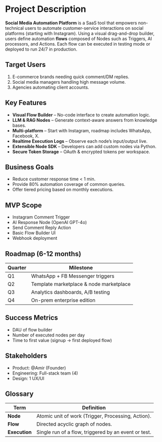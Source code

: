 # Project Description

**Social Media Automation Platform** is a SaaS tool that empowers non-technical users to automate customer-service interactions on social platforms (starting with Instagram). Using a visual drag-and-drop builder, users define automation **flows** composed of Nodes such as Triggers, AI processors, and Actions. Each flow can be executed in testing mode or deployed to run 24/7 in production.

## Target Users
1. E-commerce brands needing quick comment/DM replies.
2. Social media managers handling high message volume.
3. Agencies automating client accounts.

## Key Features
* **Visual Flow Builder** – No-code interface to create automation logic.
* **LLM & RAG Nodes** – Generate context-aware answers from knowledge bases.
* **Multi-platform** – Start with Instagram, roadmap includes WhatsApp, Facebook, X.
* **Realtime Execution Logs** – Observe each node’s input/output live.
* **Extensible Node SDK** – Developers can add custom nodes via Python.
* **Secure Token Storage** – OAuth & encrypted tokens per workspace.

## Business Goals
* Reduce customer response time < 1 min.
* Provide 80% automation coverage of common queries.
* Offer tiered pricing based on monthly executions.

## MVP Scope
- Instagram Comment Trigger
- AI Response Node (OpenAI GPT-4o)
- Send Comment Reply Action
- Basic Flow Builder UI
- Webhook deployment

## Roadmap (6-12 months)
| Quarter | Milestone |
|---------|-----------|
| Q1 | WhatsApp + FB Messenger triggers |
| Q2 | Template marketplace & node marketplace |
| Q3 | Analytics dashboards, A/B testing |
| Q4 | On-prem enterprise edition |

## Success Metrics
- DAU of flow builder
- Number of executed nodes per day
- Time to first value (signup → first deployed flow)

## Stakeholders
- Product: @Amir (Founder)
- Engineering: Full-stack team (4)
- Design: 1 UX/UI

## Glossary
| Term | Definition |
|------|------------|
| **Node** | Atomic unit of work (Trigger, Processing, Action). |
| **Flow** | Directed acyclic graph of nodes. |
| **Execution** | Single run of a flow, triggered by an event or test. |
